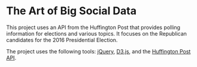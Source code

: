 # The Art of Big Social Data

This project uses an API from the Huffington Post that provides polling information for elections and various topics. It focuses on the Republican candidates for the 2016 Presidential Election.

The project uses the following tools: [jQuery](https://jquery.com/), [D3.js](http://d3js.org/), and the [Huffington Post API](http://elections.huffingtonpost.com/pollster/api).
